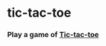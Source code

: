 # tic-tac-toe
 
<h3>Play a game of <a href='https://noobdrew.github.io/tic-tac-toe/'>Tic-tac-toe</a></h2>
